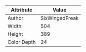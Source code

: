 # 
| Attribute | Value |
| ---  | ---     |
| Author | SixWingedFreak |
| Width | 504 |
| Height | 389 |
| Color Depth | 24 |
